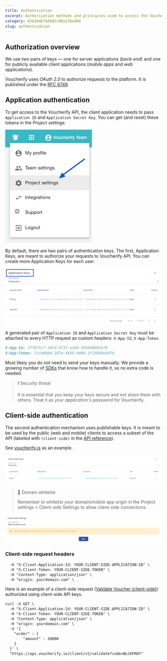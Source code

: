 ```yaml
---
title: Authentication
excerpt: Authorization methods and principles used to access the Voucherify platform HTTP APIs.
category: 636284b7e6b02c00a136e866
slug: authentication
---
```


## Authorization overview

We use two pairs of keys — one for server applications (*back-end*) and one for publicly available client applications (*mobile apps* and *web applications*).

Voucherify uses *OAuth 2.0* to authorize requests to the platform. It is published under the [RFC 6749](https://datatracker.ietf.org/doc/html/rfc6749).

## Application authentication

To get access to the Voucherify API, the client application needs to pass `Application ID` and `Application Secret Key`. You can get (and reset) these tokens in the *Project settings*.

![Project Settings](../../assets/img/guides_getting_started_authentication_project_settings_1.png "Project Settings")

By default, there are two pairs of authentication keys. The first, Application Keys, are meant to authorize your requests to Voucherify API. You can create more Application Keys for each user.

![Application Keys](../../assets/img/guides_getting_started_authentication_application_keys_2.png "Application Keys")

A generated pair of `Application ID` and `Application Secret Key` must be attached to every HTTP request as custom headers: `X-App-Id`, `X-App-Token`.

```markdown App Keys
X-App-Id: 2f7075c7-201d-471f-a249-3XXXX8092e70    
X-App-Token: 7ccb680d-107e-XXXX-8466-1f15048e34f4
```

Most likely you do not need to send your keys manually. We provide a growing number of [SDKs](doc:sdks) that know how to handle it, so no extra code is needed.

> :heavy_exclamation_mark: Security threat
> 
> It is essential that you keep your keys secure and not share them with others. Treat it as your *application's password* for Voucherify.

## Client-side authentication

The second authentication mechanism uses publishable keys. It is meant to be used by the public (web and mobile) clients to access a subset of the API (labeled with `(client-side)` in the [API reference](doc:api-reference)).

See [voucherify.js](https://docs.voucherify.io/docs/client-side-api) as an example.

![Client-Side Keys](../../assets/img/guides_getting_started_authentication_client_side_keys_3.png "Client-Side Keys")

> :construction: Domain whitelist
> 
> Remember to whitelist your domain/mobile app origin in the Project settings > Client-side Settings to allow client-side connections.

![Domain Settings](../../assets/img/guides_getting_started_authentication_domain_settings_4.png "Domain Settings")

### Client-side request headers

```curl Client-side request headers
  -H "X-Client-Application-Id: YOUR-CLIENT-SIDE-APPLICATION-ID" \
  -H "X-Client-Token: YOUR-CLIENT-SIDE-TOKEN" \
  -H "Content-Type: application/json" \
  -H "origin: yourdomain.com" \ 
```

Here is an example of a client-side request ([Validate Voucher (client-side)](ref:vouchers-validate)) authorized using client-side API keys.

```curl Client-side redemption
curl -X GET \
  -H "X-Client-Application-Id: YOUR-CLIENT-SIDE-APPLICATION-ID" \
  -H "X-Client-Token: YOUR-CLIENT-SIDE-TOKEN" \
  -H "Content-Type: application/json" \
  -H "origin: yourdomain.com" \
  -d '{
    "order" : {
        "amount" : 20000
    }
  }' \
  "https://api.voucherify.io/client/v1/validate?code=BLCKFRDY"
```